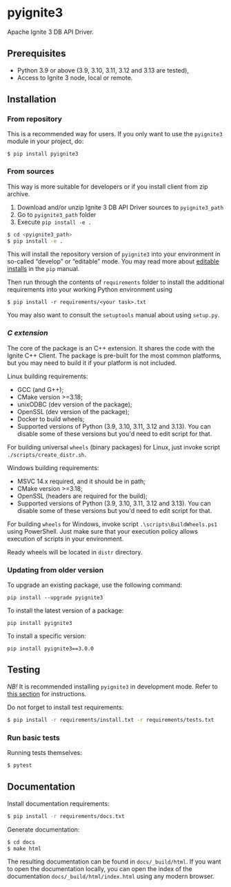 # pyignite3
Apache Ignite 3 DB API Driver.

## Prerequisites

- Python 3.9 or above (3.9, 3.10, 3.11, 3.12 and 3.13 are tested),
- Access to Ignite 3 node, local or remote.

## Installation

### From repository
This is a recommended way for users. If you only want to use the `pyignite3`
module in your project, do:
```
$ pip install pyignite3
```

### From sources
This way is more suitable for developers or if you install client from zip archive.
1. Download and/or unzip Ignite 3 DB API Driver sources to `pyignite3_path`
2. Go to `pyignite3_path` folder
3. Execute `pip install -e .`

```bash
$ cd <pyignite3_path>
$ pip install -e .
```

This will install the repository version of `pyignite3` into your environment
in so-called “develop” or “editable” mode. You may read more about
[editable installs](https://pip.pypa.io/en/stable/reference/pip_install/#editable-installs)
in the `pip` manual.

Then run through the contents of `requirements` folder to install
the additional requirements into your working Python environment using
```
$ pip install -r requirements/<your task>.txt
```

You may also want to consult the `setuptools` manual about using `setup.py`.

### *C extension*

The core of the package is an C++ extension. It shares the code with the Ignite C++ Client. The package is pre-built
for the most common platforms, but you may need to build it if your platform is not included.

Linux building requirements:
- GCC (and G++);
- CMake version >=3.18;
- unixODBC (dev version of the package);
- OpenSSL (dev version of the package);
- Docker to build wheels;
- Supported versions of Python (3.9, 3.10, 3.11, 3.12 and 3.13). You can disable some of these versions
  but you'd need to edit script for that.

For building universal `wheels` (binary packages) for Linux, just invoke script `./scripts/create_distr.sh`.

Windows building requirements:
- MSVC 14.x required, and it should be in path;
- CMake version >=3.18;
- OpenSSL (headers are required for the build);
- Supported versions of Python (3.9, 3.10, 3.11, 3.12 and 3.13). You can disable some of these versions but you'd need
  to edit script for that.

For building `wheels` for Windows, invoke script `.\scripts\BuildWheels.ps1` using PowerShell. Just make sure that
your execution policy allows execution of scripts in your environment.

Ready wheels will be located in `distr` directory.

### Updating from older version

To upgrade an existing package, use the following command:
```
pip install --upgrade pyignite3
```

To install the latest version of a package:

```
pip install pyignite3
```

To install a specific version:

```
pip install pyignite3==3.0.0
```

## Testing
*NB!* It is recommended installing `pyignite3` in development mode.
Refer to [this section](#from-sources) for instructions.

Do not forget to install test requirements: 
```bash
$ pip install -r requirements/install.txt -r requirements/tests.txt
```

### Run basic tests
Running tests themselves:
```bash
$ pytest
```

## Documentation

Install documentation requirements: 
```bash
$ pip install -r requirements/docs.txt
```

Generate documentation:

```bash
$ cd docs
$ make html
```

The resulting documentation can be found in `docs/_build/html`. If you want to open the documentation locally, you can
open the index of the documentation `docs/_build/html/index.html` using any modern browser.
